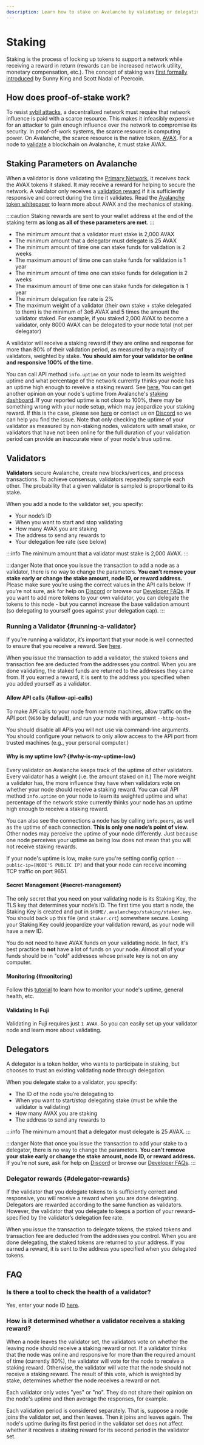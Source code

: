 ```yaml
---
description: Learn how to stake on Avalanche by validating or delegating
---
```


# Staking

Staking is the process of locking up tokens to support a network while receiving a reward in return (rewards can be increased network utility, monetary compensation, etc.). The concept of staking was [first formally introduced](https://web.archive.org/web/20160306084128/https://peercoin.net/assets/paper/peercoin-paper.pdf) by Sunny King and Scott Nadal of Peercoin.

## How does proof-of-stake work?

To resist [sybil attacks](https://support.avalabs.org/en/articles/4064853-what-is-a-sybil-attack), a decentralized network must require that network influence is paid with a scarce resource. This makes it infeasibly expensive for an attacker to gain enough influence over the network to compromise its security. In proof-of-work systems, the scarce resource is computing power. On Avalanche, the scarce resource is the native token, [AVAX](../../#avalanche-avax-token). For a node to [validate](http://support.avalabs.org/en/articles/4064704-what-is-a-blockchain-validator) a blockchain on Avalanche, it must stake AVAX.

## Staking Parameters on Avalanche

When a validator is done validating the [Primary Network](http://support.avalabs.org/en/articles/4135650-what-is-the-primary-network), it receives back the AVAX tokens it staked. It may receive a reward for helping to secure the network. A validator only receives a [validation reward](http://support.avalabs.org/en/articles/4587396-what-are-validator-staking-rewards) if it is sufficiently responsive and correct during the time it validates. Read the [Avalanche token whitepaper](https://www.avalabs.org/whitepapers) to learn more about AVAX and the mechanics of staking.

:::caution
Staking rewards are sent to your wallet address at the end of the staking term **as long as all of these parameters are met**.
:::

* The minimum amount that a validator must stake is 2,000 AVAX
* The minimum amount that a delegator must delegate is 25 AVAX
* The minimum amount of time one can stake funds for validation is 2 weeks
* The maximum amount of time one can stake funds for validation is 1 year
* The minimum amount of time one can stake funds for delegation is 2 weeks
* The maximum amount of time one can stake funds for delegation is 1 year
* The minimum delegation fee rate is 2%
* The maximum weight of a validator (their own stake + stake delegated to them) is the minimum of 3e6 AVAX and 5 times the amount the validator staked. For example, if you staked 2,000 AVAX to become a validator, only 8000 AVAX can be delegated to your node total (not per delegator)

A validator will receive a staking reward if they are online and response for more than 80% of their validation period, as measured by a majority of validators, weighted by stake. **You should aim for your validator be online and responsive 100% of the time.**

You can call API method `info.uptime` on your node to learn its weighted uptime and what percentage of the network currently thinks your node has an uptime high enough to reveive a staking reward. See [here.](../../build/avalanchego-apis/info.md#info-uptime)
You can get another opinion on your node's uptime from Avalanche's [staking dashboard](https://stats.avax.network/dashboard/staking/).
If your reported uptime is not close to 100%, there may be something wrong with your node setup, which may jeopardize your staking reward.
If this is the case, please see [here](#why-is-my-uptime-low) or contact us on [Discord](https://chat.avax.network) so we can help you find the issue.
Note that only checking the uptime of your validator as measured by non-staking nodes, validators with small stake, or validators that have not been online for the full duration of your validation period can provide an inaccurate view of your node's true uptime.

## Validators

**Validators** secure Avalanche, create new blocks/vertices, and process transactions. To achieve consensus, validators repeatedly sample each other. The probability that a given validator is sampled is proportional to its stake.

When you add a node to the validator set, you specify:

* Your node’s ID
* When you want to start and stop validating
* How many AVAX you are staking
* The address to send any rewards to
* Your delegation fee rate (see below)

:::info
The minimum amount that a validator must stake is 2,000 AVAX.
:::

:::danger
Note that once you issue the transaction to add a node as a validator, there is no way to change the parameters. **You can’t remove your stake early or change the stake amount, node ID, or reward address.** Please make sure you’re using the correct values in the API calls below. If you’re not sure, ask for help on [Discord](https://chat.avax.network) or browse our [Developer FAQs](http://support.avalabs.org/en/collections/2618154-developer-faq). If you want to add more tokens to your own validator, you can delegate the tokens to this node - but you cannot increase the base validation amount (so delegating to yourself goes against your delegation cap).
:::

### Running a Validator {#running-a-validator}

If you’re running a validator, it’s important that your node is well connected to ensure that you receive a reward. See [here](http://support.avalabs.org/en/articles/4594192-networking-setup).

When you issue the transaction to add a validator, the staked tokens and transaction fee are deducted from the addresses you control. When you are done validating, the staked funds are returned to the addresses they came from. If you earned a reward, it is sent to the address you specified when you added yourself as a validator.

#### Allow API calls {#allow-api-calls}

To make API calls to your node from remote machines, allow traffic on the API port (`9650` by default), and run your node with argument `--http-host=`

You should disable all APIs you will not use via command-line arguments. You should configure your network to only allow access to the API port from trusted machines (e.g., your personal computer.)

#### Why is my uptime low? {#why-is-my-uptime-low}

Every validator on Avalanche keeps track of the uptime of other validators. Every validator has a weight (i.e. the amount staked on it.) The more weight a validator has, the more influence they have when validators vote on whether your node should receive a staking reward. You can call API method `info.uptime` on your node to learn its weighted uptime and what percentage of the network stake currently thinks your node has an uptime high enough to receive a staking reward.

You can also see the connections a node has by calling `info.peers`, as well as the uptime of each connection. **This is only one node’s point of view**. Other nodes may perceive the uptime of your node differently. Just because one node perceives your uptime as being low does not mean that you will not receive staking rewards.

If your node's uptime is low, make sure you're setting config option `--public-ip=[NODE'S PUBLIC IP]` and that your node can receive incoming TCP traffic on port 9651.

#### Secret Management {#secret-management}

The only secret that you need on your validating node is its Staking Key, the TLS key that determines your node’s ID. The first time you start a node, the Staking Key is created and put in `$HOME/.avalanchego/staking/staker.key`. You should back up this file (and `staker.crt`) somewhere secure. Losing your Staking Key could jeopardize your validation reward, as your node will have a new ID.

You do not need to have AVAX funds on your validating node. In fact, it's best practice to **not** have a lot of funds on your node. Almost all of your funds should be in "cold" addresses whose private key is not on any computer.

#### Monitoring {#monitoring}

Follow this [tutorial](../../build/tutorials/nodes-and-staking/setting-up-node-monitoring.md) to learn how to monitor your node's uptime, general health, etc.

#### Validating In Fuji

Validating in Fuji requires just `1 AVAX`. So you can easily set up your validator node and learn more about validating.

## Delegators

A delegator is a token holder, who wants to participate in staking, but chooses to trust an existing validating node through delegation.

When you delegate stake to a validator, you specify:

* The ID of the node you’re delegating to
* When you want to start/stop delegating stake (must be while the validator is validating)
* How many AVAX you are staking
* The address to send any rewards to

:::info
The minimum amount that a delegator must delegate is 25 AVAX.
:::

:::danger
Note that once you issue the transaction to add your stake to a delegator, there is no way to change the parameters. **You can’t remove your stake early or change the stake amount, node ID, or reward address.** If you’re not sure, ask for help on [Discord](https://chat.avax.network) or browse our [Developer FAQs](http://support.avalabs.org/en/collections/2618154-developer-faq).
:::

### Delegator rewards {#delegator-rewards}

If the validator that you delegate tokens to is sufficiently correct and responsive, you will receive a reward when you are done delegating. Delegators are rewarded according to the same function as validators. However, the validator that you delegate to keeps a portion of your reward–specified by the validator’s delegation fee rate.

When you issue the transaction to delegate tokens, the staked tokens and transaction fee are deducted from the addresses you control. When you are done delegating, the staked tokens are returned to your address. If you earned a reward, it is sent to the address you specified when you delegated tokens.

## FAQ

### Is there a tool to check the health of a validator?

Yes, enter your node ID [here](https://stats.avax.network/dashboard/validator-health-check).

### How is it determined whether a validator receives a staking reward?

When a node leaves the validator set, the validators vote on whether the leaving node should receive a staking reward or not. If a validator thinks that the node was online and responsive for more than the required amount of time (currently 80%), the validator will vote for the node to receive a staking reward. Otherwise, the validator will vote that the node should not receive a staking reward. The result of this vote, which is weighted by stake, determines whether the node receives a reward or not.

Each validator only votes "yes" or "no". They do not share their opinion on the node's uptime and then average the responses, for example.

Each validation period is considered separately. That is, suppose a node joins the validator set, and then leaves. Then it joins and leaves again. The node's uptime during its first period in the validator set does not affect whether it receives a staking reward for its second period in the validator set.

